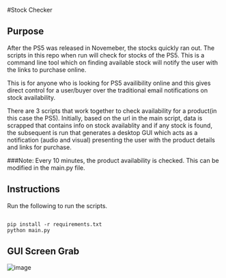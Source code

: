 #Stock Checker

## Purpose
After the PS5 was released in Novemeber, the stocks quickly ran out. The scripts in this repo when run will check for stocks of the PS5. This is a command line tool which on finding available stock will notify the user with the links to purchase online.

This is for anyone who is looking for PS5 availibility online and this gives direct control for a user/buyer over the traditional email notifications on stock availability.

There are 3 scripts that work together to check availability for a product(in this case the PS5). Initially, based on the url in the main script, data is scrapped that contains info on stock availablity and if any stock is found, the subsequent is run that generates a desktop GUI which acts as a notification (audio and visual) presenting the user with the product details and links for purchase.

###Note:
Every 10 minutes, the product availability is checked. This can be modified in the main.py file.

## Instructions
Run the following to run the scripts.
```shellscript

pip install -r requirements.txt
python main.py

```

## GUI Screen Grab
![image](<image src="./notification.png" alt="notification"/>)